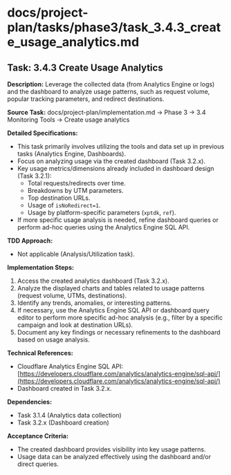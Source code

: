 # docs/project-plan/tasks/phase3/task_3.4.3_create_usage_analytics.md

## Task: 3.4.3 Create Usage Analytics

**Description:**
Leverage the collected data (from Analytics Engine or logs) and the dashboard to analyze usage patterns, such as request volume, popular tracking parameters, and redirect destinations.

**Source Task:**
docs/project-plan/implementation.md -> Phase 3 -> 3.4 Monitoring Tools -> Create usage analytics

**Detailed Specifications:**
- This task primarily involves utilizing the tools and data set up in previous tasks (Analytics Engine, Dashboards).
- Focus on analyzing usage via the created dashboard (Task 3.2.x).
- Key usage metrics/dimensions already included in dashboard design (Task 3.2.1):
    - Total requests/redirects over time.
    - Breakdowns by UTM parameters.
    - Top destination URLs.
    - Usage of `isNoRedirect=1`.
    - Usage by platform-specific parameters (`xptdk`, `ref`).
- If more specific usage analysis is needed, refine dashboard queries or perform ad-hoc queries using the Analytics Engine SQL API.

**TDD Approach:**
- Not applicable (Analysis/Utilization task).

**Implementation Steps:**
1.  Access the created analytics dashboard (Task 3.2.x).
2.  Analyze the displayed charts and tables related to usage patterns (request volume, UTMs, destinations).
3.  Identify any trends, anomalies, or interesting patterns.
4.  If necessary, use the Analytics Engine SQL API or dashboard query editor to perform more specific ad-hoc analysis (e.g., filter by a specific campaign and look at destination URLs).
5.  Document any key findings or necessary refinements to the dashboard based on usage analysis.

**Technical References:**
- Cloudflare Analytics Engine SQL API: [https://developers.cloudflare.com/analytics/analytics-engine/sql-api/](https://developers.cloudflare.com/analytics/analytics-engine/sql-api/)
- Dashboard created in Task 3.2.x.

**Dependencies:**
- Task 3.1.4 (Analytics data collection)
- Task 3.2.x (Dashboard creation)

**Acceptance Criteria:**
- The created dashboard provides visibility into key usage patterns.
- Usage data can be analyzed effectively using the dashboard and/or direct queries. 